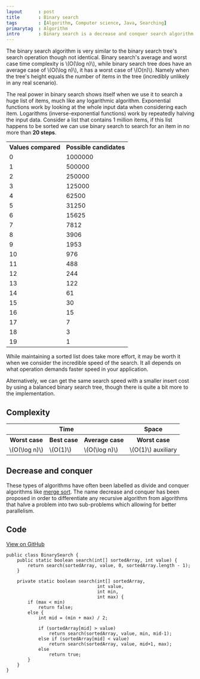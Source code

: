 ```yaml
---
layout      : post
title       : Binary search
tags        : [Algorithm, Computer science, Java, Searching]
primarytag  : Algorithm
intro       : Binary search is a decrease and conquer search algorithm than can be used on a sorted array. It operates by determining whether the search value is less than or greater than the middle value and recursively calling itself on the lower or upper half of the list respectively until either the value is found or not found.
---
```


The binary search algorithm is very similar to the binary search tree's search operation though not identical. Binary search's average and worst case time complexity is \\(O(\log n)\\), while binary search tree does have an average case of \\(O(\log n)\\), it has a worst case of \\(O(n)\\). Namely when the tree's height equals the number of items in the tree (incredibly unlikely in any real scenario).

The real power in binary search shows itself when we use it to search a huge list of items, much like any logarithmic algorithm. Exponential functions work by looking at the whole input data when considering each item. Logarithms (inverse-exponential functions) work by repeatedly halving the input data. Consider a list that contains 1 million items, if this list happens to be sorted we can use binary search to search for an item in no more than **20 steps**.



<table>
<tbody>
<tr>
<th>Values compared</th>
<th>Possible candidates</th>
</tr>
<tr>
<td>0</td>
<td>1000000</td>
</tr>
<tr>
<td>1</td>
<td>500000</td>
</tr>
<tr>
<td>2</td>
<td>250000</td>
</tr>
<tr>
<td>3</td>
<td>125000</td>
</tr>
<tr>
<td>4</td>
<td>62500</td>
</tr>
<tr>
<td>5</td>
<td>31250</td>
</tr>
<tr>
<td>6</td>
<td>15625</td>
</tr>
<tr>
<td>7</td>
<td>7812</td>
</tr>
<tr>
<td>8</td>
<td>3906</td>
</tr>
<tr>
<td>9</td>
<td>1953</td>
</tr>
<tr>
<td>10</td>
<td>976</td>
</tr>
<tr>
<td>11</td>
<td>488</td>
</tr>
<tr>
<td>12</td>
<td>244</td>
</tr>
<tr>
<td>13</td>
<td>122</td>
</tr>
<tr>
<td>14</td>
<td>61</td>
</tr>
<tr>
<td>15</td>
<td>30</td>
</tr>
<tr>
<td>16</td>
<td>15</td>
</tr>
<tr>
<td>17</td>
<td>7</td>
</tr>
<tr>
<td>18</td>
<td>3</td>
</tr>
<tr>
<td>19</td>
<td>1</td>
</tr>
</tbody></table>

While maintaining a sorted list does take more effort, it may be worth it when we consider the incredible speed of the search. It all depends on what operation demands faster speed in your application.

Alternatively, we can get the same search speed with a smaller insert cost by using a balanced binary search tree, though there is quite a bit more to the implementation.



## Complexity

<table>
<tbody>
<tr>
<th colspan="3">Time</th>
<th>Space</th>
</tr>
<tr>
<th>Worst case</th>
<th>Best case</th>
<th>Average case</th>
<th>Worst case</th>
</tr>
<tr>
<td>\(O(\log n)\)</td>
<td>\(O(1)\)</td>
<td>\(O(\log n)\)</td>
<td>\(O(1)\) auxiliary</td>
</tr>
</tbody>
</table>



## Decrease and conquer

These types of algorithms have often been labelled as divide and conquer algorithms like [merge sort][1]. The name decrease and conquer has been proposed in order to differentiate any recursive algorithm from algorithms that halve a problem into two sub-problems which allowing for better parallelism.



## Code

[View on GitHub][2]

<!--prettify lang=java-->
    public class BinarySearch {
        public static boolean search(int[] sortedArray, int value) {
            return search(sortedArray, value, 0, sortedArray.length - 1);
        }

        private static boolean search(int[] sortedArray,
                                      int value,
                                      int min,
                                      int max) {
            if (max < min)
                return false;
            else {
                int mid = (min + max) / 2;

                if (sortedArray[mid] > value)
                    return search(sortedArray, value, min, mid-1);
                else if (sortedArray[mid] < value)
                    return search(sortedArray, value, mid+1, max);
                else
                    return true;
            }
        }
    }



[1]: {{site.baseurl}}/2012/11/algorithm-merge-sort.html
[2]: https://github.com/Tyriar/growing-with-the-web/tree/master/com/growingwiththeweb/algorithms/search/binarySearch
